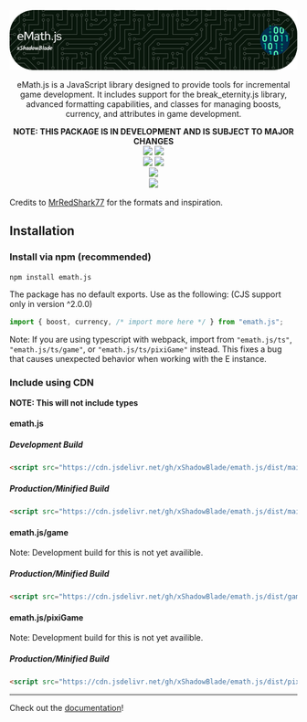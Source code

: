 ![Header](https://raw.githubusercontent.com/xShadowBlade/emath.js/main/documentation/static/img/banner.png)

<div align="center">
eMath.js is a JavaScript library designed to provide tools for incremental game development. It includes support for the break_eternity.js library, advanced formatting capabilities, and classes for managing boosts, currency, and attributes in game development.

**NOTE: THIS PACKAGE IS IN DEVELOPMENT AND IS SUBJECT TO MAJOR CHANGES**
<br>
<a href="https://github.com/xShadowBlade/emath.js/commits/main" alt=""><img src="https://img.shields.io/github/last-commit/xShadowBlade/emath.js?label=last%20update&style=for-the-badge"></a>
<a href="https://github.com/xShadowBlade/emath.js/commits/main" alt=""><img src="https://img.shields.io/github/commit-activity/w/xShadowBlade/emath.js?label=updates&style=for-the-badge"></a>
<br>
<img src="https://img.shields.io/github/stars/xShadowBlade/emath.js?color=yellow&style=for-the-badge">
<a href="https://github.com/xShadowBlade/emath.js/issues" alt=""><img src="https://img.shields.io/github/issues/xShadowBlade/emath.js?style=for-the-badge"></a>
 <br><img src="https://img.shields.io/github/v/release/xShadowBlade/emath.js?color=green&style=for-the-badge">
<br><img src="https://img.shields.io/badge/Made%20by%3A-xShadowBlade%232720-blue?style=social&logo=discord">
</div>

Credits to [MrRedShark77](https://github.com/MrRedShark77/) for the formats and inspiration.

## Installation

### Install via npm (recommended)

```bash
npm install emath.js
```

The package has no default exports. Use as the following: (CJS support only in version ^2.0.0)

```js
import { boost, currency, /* import more here */ } from "emath.js";
```

Note: If you are using typescript with webpack, import from ``"emath.js/ts"``, ``"emath.js/ts/game"``, or ``"emath.js/ts/pixiGame"`` instead. This fixes a bug that causes unexpected behavior when working with the E instance.

### Include using CDN

**NOTE: This will not include types**

#### emath.js

##### Development Build

```html
<script src="https://cdn.jsdelivr.net/gh/xShadowBlade/emath.js/dist/main/eMath.js"></script>
```

##### Production/Minified Build

```html
<script src="https://cdn.jsdelivr.net/gh/xShadowBlade/emath.js/dist/main/eMath.min.js"></script>
```

#### emath.js/game

Note: Development build for this is not yet availible.

##### Production/Minified Build

```html
<script src="https://cdn.jsdelivr.net/gh/xShadowBlade/emath.js/dist/game/eMath.game.min.js"></script>
```

#### emath.js/pixiGame

Note: Development build for this is not yet availible.

##### Production/Minified Build

```html
<script src="https://cdn.jsdelivr.net/gh/xShadowBlade/emath.js/dist/pixiGame/eMath.pixiGame.min.js"></script>
```

---

Check out the [documentation](https://xshadowblade.github.io/emath.js/)!
